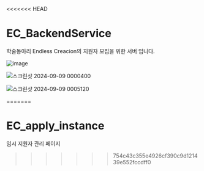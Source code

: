 <<<<<<< HEAD
# EC_BackendService
학술동아리 Endless Creacion의 지원자 모집을 위한 서버 입니다.

![image](https://github.com/user-attachments/assets/04d1042b-e3cb-4ead-a6e2-931aabd05136)


![스크린샷 2024-09-09 0000400](https://github.com/user-attachments/assets/b73bebe8-eb34-4782-a504-115655a9a231)


![스크린샷 2024-09-09 0005120](https://github.com/user-attachments/assets/a4215d45-ffaf-4cb5-a4b4-3b74a0303472)

=======
# EC_apply_instance
임시 지원자 관리 페이지
>>>>>>> 754c43c355e4926cf390c9d121439e552fccdff0
